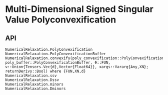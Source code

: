 # Multi-Dimensional Signed Singular Value Polyconvexification

## API

```@docs
NumericalRelaxation.PolyConvexification
NumericalRelaxation.PolyConvexificationBuffer
NumericalRelaxation.convexify(poly_convexification::PolyConvexification, poly_buffer::PolyConvexificationBuffer, Φ::FUN, ν::Union{Tensors.Vec{d},Vector{Float64}}, xargs::Vararg{Any,XN}; returnDerivs::Bool) where {FUN,XN,d}
NumericalRelaxation.ssv
NumericalRelaxation.Dssv
NumericalRelaxation.minors
NumericalRelaxation.Dminors
```
